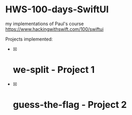 # HWS-100-days-SwiftUI
my implementations of Paul's course https://www.hackingwithswift.com/100/swiftui


Projects implemented:
 - [x] # we-split - Project 1
 - [x] # guess-the-flag - Project 2
